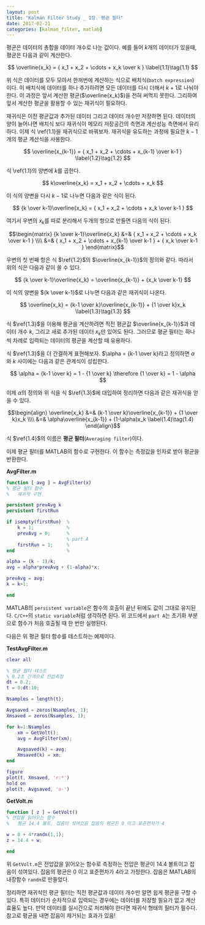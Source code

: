 ```yaml
---
layout: post
title: "Kalman Filter Study _ 1장. 평균 필터"
date: 2017-02-21
categories: [kalman_filter, matlab]
---
```


평균은 데이터의 총합을 데이터 개수로 나눈 값이다. 예를 들어 $k$개의 데이터가 있을때,
평균은 다음과 같이 계산한다.

$$
\overline{x_k} = { x_1 + x_2 + \cdots + x_k \over k } \label{1.1}\tag{1.1}
$$

위 식은 데이터를 모두 모아서 한꺼번에 계산하는 식으로 배치식(`batch expression`)이다.
이 배치식에 데이터를 하나 추가하려면 모든 데이터를 다시 더해서 $k+1$로 나눠야 한다.
이 과정은 앞서 계산한 평균($\overline{x_k}$)을 전혀 써먹지 못한다. 그리하여 앞서 계산한
평균을 활용할 수 있는 재귀식이 필요하다.  

재귀식은 이전 평균값과 추가된 데이터 그리고 데이터 개수만 저장하면 된다. 데이터의 양이
늘어나면 배치식 보다 재귀식이 메모리 저장공간의 측면과 계산성능 측면에서 유리하다.
이제 식 \ref{1.1}을 재귀식으로 바꿔보자. 재귀식을 유도하는 과정에 필요한 $k-1$개의
평균 계산식을 사용한다.

$$
\overline{x_{k-1}} = { x_1 + x_2 + \cdots + x_{k-1} \over k-1 } \label{1.2}\tag{1.2}
$$

식 \ref{1.1}의 양변에 $k$를 곱한다.

$$
k\overline{x_k} = x_1 + x_2 + \cdots + x_k
$$

이 식의 양변을 다시 $k-1$로 나누면 다음과 같은 식이 된다.

$$
{k \over k-1}\overline{x_k} = { x_1 + x_2 + \cdots + x_k \over k-1 }
$$

여기서 우변의 $x_k$를 따로 분리해서 두개의 항으로 만들면 다음의 식이 된다.

$$\begin{matrix}
{k \over k-1}\overline{x_k} &=& { x_1 + x_2 + \cdots + x_k \over k-1 } \\\\
                            &=& { x_1 + x_2 + \cdots + x_{k-1} \over k-1 } + { x_k \over k-1 }
\end{matrix}$$

우변의 첫 번째 항은 식 $\ref{1.2}$의 $\overline{x_{k-1}}$의 정의와 같다. 따라서
위의 식은 다음과 같이 쓸 수 있다.

$$
{k \over k-1}\overline{x_k} = \overline{x_{k-1}} + {x_k \over k-1}
$$

이 식의 양변을 ${k \over k-1}$로 나누면 다음과 같은 재귀식이 나온다.

$$
\overline{x_k} = {k-1 \over k}\overline{x_{k-1}} + {1 \over k}x_k \label{1.3}\tag{1.3}
$$

식 $\ref{1.3}$을 이용해 평균을 계산하려면 직전 평균값 $\overline{x_{k-1}}$과 데이터
개수 $k$, 그리고 새로 추가된 데이터 $x_k$만 있어도 된다. 그러므로 평균 필터는 하나씩
차례로 입력되는 데이터의 평균을 계산할 때 유용하다.  

식 $\ref{1.3}$을 더 간결하게 표현해보자. $\alpha = {k-1 \over k}라고 정의하면
$\alpha$와 $k$ 사이에는 다음과 같은 관계식이 성립한다.

$$
\alpha = {k-1 \over k} = 1 - {1 \over k}
\therefore {1 \over k} = 1 - \alpha
$$

이제 $\alpha$의 정의와 위 식을 식 $\ref{1.3}$에 대입하여 정리하면 다음과 같은 재귀식을
얻을 수 있다.

$$\begin{align}
\overline{x_k} &=& {k-1 \over k}\overline{x_{k-1}} + {1 \over k}x_k \\\\
               &=& \alpha\overline{x_{k-1}} + (1-\alpha)x_k
               \label(1.4)\tag(1.4)
\end{align}$$

식 $\ref{1.4}$의 이름은 **평균 필터**(`Averaging filter`)이다.  

이제 평균 필터를 MATLAB의 함수로 구현한다. 이 함수는 측정값을 인자로 받아 평균을
반환한다.

**AvgFilter.m**

```matlab
function [ avg ] = AvgFilter(x)
% 평균 필터 함수
%   재귀적 구현

persistent prevAvg k
persistent firstRun

if isempty(firstRun)  %
    k = 1;            %
    prevAvg = 0;      %  
                      % part A
    firstRun = 1;     %
end                   %

alpha = (k - 1)/k;
avg = alpha*prevAvg + (1-alpha)*x;

prevAvg = avg;
k = k+1;

end
```


MATLAB의 `persistent variable`은 함수의 호출이 끝난 뒤에도 값이 그대로 유지된다.
`C/C++`의 `static variable`처럼 생각하면 된다. 위 코드에서 `part A`는 초기화 부분으로
함수가 처음 호출될 때 한 번만 실행된다.  

다음은 위 평균 필터 함수를 테스트하는 예제이다.

**TestAvgFilter.m**

```matlab
clear all

% 평균 필터 테스트
% 0.2초 간격으로 전압측정
dt = 0.2;
t = 0:dt:10;

Nsamples = length(t);

Avgsaved = zeros(Nsamples, 1);
Xmsaved = zeros(Nsamples, 1);

for k=1:Nsamples
    xm = GetVolt();
    avg = AvgFilter(xm);

    Avgsaved(k) = avg;
    Xmsaved(k) = xm;
end

figure
plot(t, Xmsaved, 'r:*')
hold on
plot(t, Avgsaved, 'o-')
```

**GetVolt.m**

```matlab
function [ z ] = GetVolt()
% 전압을 읽어오는 함수
%   평균 14.4 볼트, 잡음이 섞여있음 잡음의 평균은 0 이고 표준편차가 4

w = 0 + 4*randn(1,1);
z = 14.4 + w;

end
```


위 `GetVolt.m`은 전압값을 읽어오는 함수로 측정하는 전압은 평균이 $14.4$ 볼트이고 잡음이
섞여있다. 잡음의 평균은 $0$ 이고 표준편차가 $4$라고 가정한다. 잡음은 MATLAB의 내장함수
`randn`로 만들었다.  

정리하면 재귀식인 평균 필터는 직전 평균값과 데이터 개수만 알면 쉽게 평균을 구할 수 있다.
특히 데이터가 순차적으로 입력되는 경우에는 데이터를 저장할 필요가 없고 계산 효율도 높다.
만약 데이터를 실시간으로 처리해야 한다면 재귀식 형태의 필터가 필수다. 참고로 평균을 내면
잡음이 제거되는 효과가 있음!
